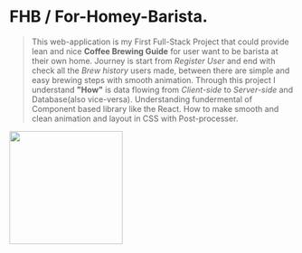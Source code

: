 # FHB / For-Homey-Barista.

> This web-application is my First Full-Stack Project that could provide lean and nice **Coffee Brewing Guide** for user want to be barista at their own home.
> Journey is start from _Register User_ and end with check all the _Brew history_ users made, between there are simple and easy brewing steps with smooth animation.
> Through this project I understand **"How"** is data flowing from _Client-side_ to _Server-side_ and Database(also vice-versa).
> Understanding fundermental of Component based library like the React. How to make smooth and clean animation and layout in CSS with Post-processer.

<img src="https://github.com/clasod2736/FHB-front/assets/109887795/5dfb91be-7f90-447b-a4c9-b2972e95f3ac" width="200" height="200"/>
